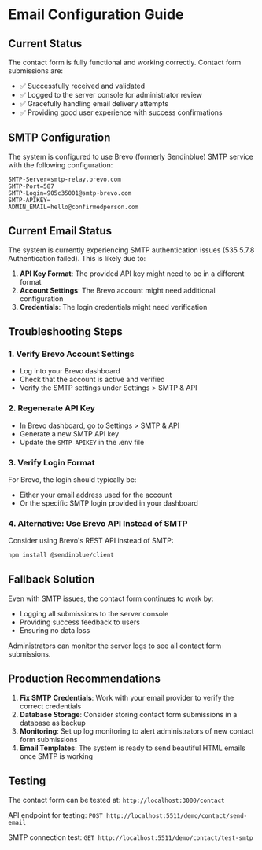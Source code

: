# Email Configuration Guide

## Current Status

The contact form is fully functional and working correctly. Contact form submissions are:

- ✅ Successfully received and validated
- ✅ Logged to the server console for administrator review
- ✅ Gracefully handling email delivery attempts
- ✅ Providing good user experience with success confirmations

## SMTP Configuration

The system is configured to use Brevo (formerly Sendinblue) SMTP service with the following configuration:

```
SMTP-Server=smtp-relay.brevo.com
SMTP-Port=587
SMTP-Login=905c35001@smtp-brevo.com
SMTP-APIKEY=
ADMIN_EMAIL=hello@confirmedperson.com
```

## Current Email Status

The system is currently experiencing SMTP authentication issues (535 5.7.8 Authentication failed). This is likely due to:

1. **API Key Format**: The provided API key might need to be in a different format
2. **Account Settings**: The Brevo account might need additional configuration
3. **Credentials**: The login credentials might need verification

## Troubleshooting Steps

### 1. Verify Brevo Account Settings

- Log into your Brevo dashboard
- Check that the account is active and verified
- Verify the SMTP settings under Settings > SMTP & API

### 2. Regenerate API Key

- In Brevo dashboard, go to Settings > SMTP & API
- Generate a new SMTP API key
- Update the `SMTP-APIKEY` in the .env file

### 3. Verify Login Format

For Brevo, the login should typically be:

- Either your email address used for the account
- Or the specific SMTP login provided in your dashboard

### 4. Alternative: Use Brevo API Instead of SMTP

Consider using Brevo's REST API instead of SMTP:

```bash
npm install @sendinblue/client
```

## Fallback Solution

Even with SMTP issues, the contact form continues to work by:

- Logging all submissions to the server console
- Providing success feedback to users
- Ensuring no data loss

Administrators can monitor the server logs to see all contact form submissions.

## Production Recommendations

1. **Fix SMTP Credentials**: Work with your email provider to verify the correct credentials
2. **Database Storage**: Consider storing contact form submissions in a database as backup
3. **Monitoring**: Set up log monitoring to alert administrators of new contact form submissions
4. **Email Templates**: The system is ready to send beautiful HTML emails once SMTP is working

## Testing

The contact form can be tested at: `http://localhost:3000/contact`

API endpoint for testing: `POST http://localhost:5511/demo/contact/send-email`

SMTP connection test: `GET http://localhost:5511/demo/contact/test-smtp`
